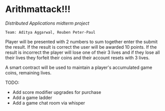 # Arithmattack!!!
_Distributed Applications midterm project_

```
Team: Aditya Aggarwal, Reuben Peter-Paul
```

Player will be presented with 2 numbers to sum together enter the submit the result. If the result is correct the user will be awarded 10 points. 
If the result is incorrect the player will lose one of their 3 lives and if they lose all their lives they forfeit their coins and their account 
resets with 3 lives.
 
A smart contract will be used to maintain a player's accumulated game coins, remaining lives.

TODO:
* Add score modifier upgrades for purchase
* Add a game ladder
* Add a game chat room via whisper

